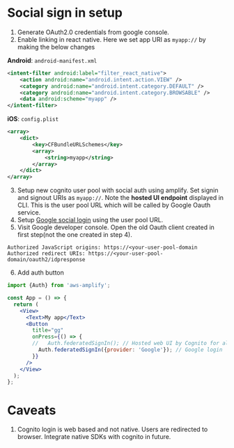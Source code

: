 # Social sign in setup
1. Generate OAuth2.0 credentials from google console.
2. Enable linking in react native. Here we set app URI as ```myapp://``` by making the below changes

**Android**: ```android-manifest.xml```
```xml
<intent-filter android:label="filter_react_native">
    <action android:name="android.intent.action.VIEW" />
    <category android:name="android.intent.category.DEFAULT" />
    <category android:name="android.intent.category.BROWSABLE" />
    <data android:scheme="myapp" />
</intent-filter>
```

**iOS**: ```config.plist```
```xml
<array>
    <dict>
        <key>CFBundleURLSchemes</key>
        <array>
            <string>myapp</string>
        </array>
    </dict>
</array>
```

3. Setup new cognito user pool with social auth using amplify. Set signin and signout URIs as ```myapp://```. Note the **hosted UI endpoint** displayed in CLI. This is the user pool URL which will be called by Google Oauth service.
4. Setup [Google social login](https://developers.google.com/identity/sign-in/web/sign-in) using the user pool URL.
5. Visit Google developer console. Open the old Oauth client created in first step(not the one created in step 4).
```
Authorized JavaScript origins: https://<your-user-pool-domain
Authorized redirect URIs: https://<your-user-pool-domain/oauth2/idpresponse
```
6. Add auth button
```jsx
import {Auth} from 'aws-amplify';

const App = () => {
  return (
    <View>
      <Text>My app</Text>
      <Button
        title="gg"
        onPress={() => {
        //   Auth.federatedSignIn(); // Hosted web UI by Cognito for all login options
          Auth.federatedSignIn({provider: 'Google'}); // Google login
        }}
      />
    </View>
  );
};
```

# Caveats
1. Cognito login is web based and not native. Users are redirected to browser. Integrate native SDKs with cognito in future.
